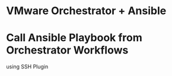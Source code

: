 # VMware Orchestrator + Ansible


# Call Ansible Playbook from Orchestrator Workflows
using SSH Plugin 


